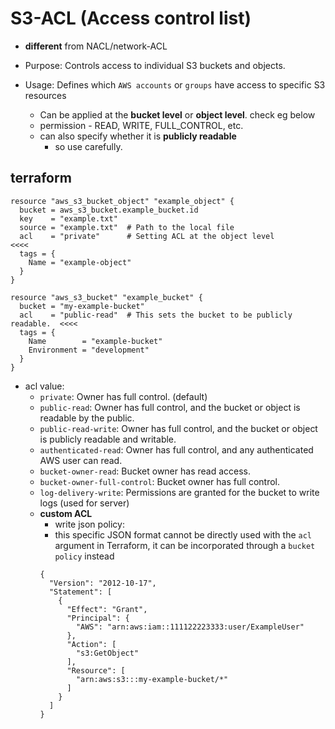 # S3-ACL (Access control list)
- **different** from NACL/network-ACL

- Purpose: Controls access to individual S3 buckets and objects.
- Usage: Defines which `AWS accounts` or `groups` have access to specific S3 resources 
  - Can be applied at the **bucket level** or **object level**. check eg below
  - permission - READ, WRITE, FULL_CONTROL, etc.
  - can also specify whether it is **publicly readable**
    - so use carefully.

## terraform
```
resource "aws_s3_bucket_object" "example_object" {
  bucket = aws_s3_bucket.example_bucket.id
  key    = "example.txt"
  source = "example.txt"  # Path to the local file
  acl    = "private"      # Setting ACL at the object level                 <<<<
  tags = {
    Name = "example-object"
  }
}

resource "aws_s3_bucket" "example_bucket" {
  bucket = "my-example-bucket"
  acl    = "public-read"  # This sets the bucket to be publicly readable.  <<<<
  tags = {
    Name        = "example-bucket"
    Environment = "development"
  }
}

```
- acl value: 
  - `private`: Owner has full control. (default)
  - `public-read`: Owner has full control, and the bucket or object is readable by the public.
  - `public-read-write`: Owner has full control, and the bucket or object is publicly readable and writable.
  - `authenticated-read`: Owner has full control, and any authenticated AWS user can read.
  - `bucket-owner-read`: Bucket owner has read access.
  - `bucket-owner-full-control`: Bucket owner has full control.
  - `log-delivery-write`: Permissions are granted for the bucket to write logs (used for server)
  - **custom ACL**
    - write json policy:
    - this specific JSON format cannot be directly used with the `acl` argument in Terraform, it can be incorporated through a `bucket policy` instead
    ```
    {
      "Version": "2012-10-17",
      "Statement": [
        {
          "Effect": "Grant",
          "Principal": {
            "AWS": "arn:aws:iam::111122223333:user/ExampleUser"
          },
          "Action": [
            "s3:GetObject"
          ],
          "Resource": [
            "arn:aws:s3:::my-example-bucket/*"
          ]
        }
      ]
    }
    
    ```